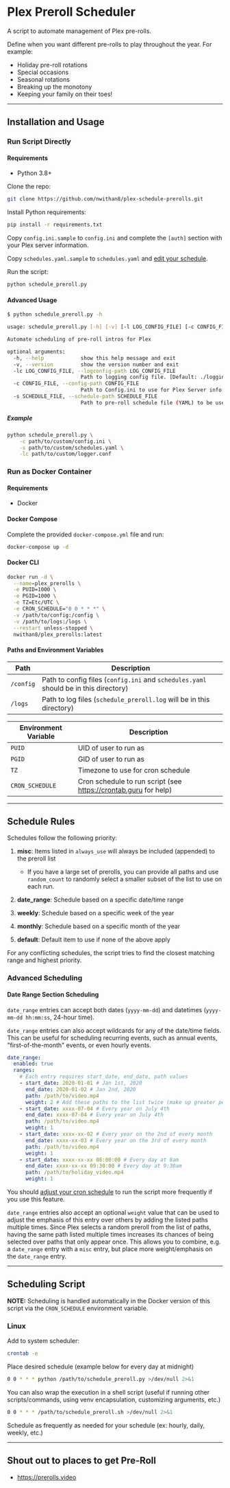 # Plex Preroll Scheduler

A script to automate management of Plex pre-rolls.

Define when you want different pre-rolls to play throughout the year. For example:

- Holiday pre-roll rotations
- Special occasions
- Seasonal rotations
- Breaking up the monotony
- Keeping your family on their toes!

---

## Installation and Usage

### Run Script Directly

#### Requirements

- Python 3.8+

Clone the repo:

```sh
git clone https://github.com/nwithan8/plex-schedule-prerolls.git
```

Install Python requirements:

```sh
pip install -r requirements.txt
```

Copy `config.ini.sample` to `config.ini` and complete the `[auth]` section with your Plex server information.

Copy `schedules.yaml.sample` to `schedules.yaml` and [edit your schedule](#schedule-rules).

Run the script:

```sh
python schedule_preroll.py
```

#### Advanced Usage

```sh
$ python schedule_preroll.py -h

usage: schedule_preroll.py [-h] [-v] [-l LOG_CONFIG_FILE] [-c CONFIG_FILE] [-s SCHEDULE_FILE]

Automate scheduling of pre-roll intros for Plex

optional arguments:
  -h, --help            show this help message and exit
  -v, --version         show the version number and exit
  -lc LOG_CONFIG_FILE, --logconfig-path LOG_CONFIG_FILE
                        Path to logging config file. [Default: ./logging.conf]
  -c CONFIG_FILE, --config-path CONFIG_FILE
                        Path to Config.ini to use for Plex Server info. [Default: ./config.ini]
  -s SCHEDULE_FILE, --schedule-path SCHEDULE_FILE
                        Path to pre-roll schedule file (YAML) to be use. [Default: ./schedules.yaml]
```

##### Example

```sh
python schedule_preroll.py \
    -c path/to/custom/config.ini \
    -s path/to/custom/schedules.yaml \
    -lc path/to/custom/logger.conf
```

### Run as Docker Container

#### Requirements

- Docker

#### Docker Compose

Complete the provided `docker-compose.yml` file and run:

```sh
docker-compose up -d
```

#### Docker CLI

```sh
docker run -d \
  --name=plex_prerolls \
  -e PUID=1000 \
  -e PGID=1000 \
  -e TZ=Etc/UTC \
  -e CRON_SCHEDULE="0 0 * * *" \
  -v /path/to/config:/config \
  -v /path/to/logs:/logs \
  --restart unless-stopped \
  nwithan8/plex_prerolls:latest
```

#### Paths and Environment Variables

| Path      | Description                                                                          |
|-----------|--------------------------------------------------------------------------------------|
| `/config` | Path to config files (`config.ini` and `schedules.yaml` should be in this directory) |
| `/logs`   | Path to log files (`schedule_preroll.log` will be in this directory)                 |

| Environment Variable | Description                                                       |
|----------------------|-------------------------------------------------------------------|
| `PUID`               | UID of user to run as                                             |
| `PGID`               | GID of user to run as                                             |
| `TZ`                 | Timezone to use for cron schedule                                 |
| `CRON_SCHEDULE`      | Cron schedule to run script (see <https://crontab.guru> for help) |

---

## Schedule Rules

Schedules follow the following priority:
1. **misc**: Items listed in `always_use` will always be included (appended) to the preroll list
    - If you have a large set of prerolls, you can provide all paths and use `random_count` to randomly select a smaller subset of the list to use on each run.

2. **date_range**: Schedule based on a specific date/time range

3. **weekly**: Schedule based on a specific week of the year

4. **monthly**: Schedule based on a specific month of the year

5. **default**: Default item to use if none of the above apply

For any conflicting schedules, the script tries to find the closest matching range and highest priority.

### Advanced Scheduling

#### Date Range Section Scheduling

`date_range` entries can accept both dates (`yyyy-mm-dd`) and datetimes (`yyyy-mm-dd hh:mm:ss`, 24-hour time).

`date_range` entries can also accept wildcards for any of the date/time fields. This can be useful for scheduling recurring events, such as annual events, "first-of-the-month" events, or even hourly events.

```yaml
date_range:
  enabled: true
  ranges:
    # Each entry requires start_date, end_date, path values
    - start_date: 2020-01-01 # Jan 1st, 2020
      end_date: 2020-01-02 # Jan 2nd, 2020
      path: /path/to/video.mp4
      weight: 2 # Add these paths to the list twice (make up greater percentage of prerolls - more likely to be selected)
    - start_date: xxxx-07-04 # Every year on July 4th
      end_date: xxxx-07-04 # Every year on July 4th
      path: /path/to/video.mp4
      weight: 1
    - start_date: xxxx-xx-02 # Every year on the 2nd of every month
      end_date: xxxx-xx-03 # Every year on the 3rd of every month
      path: /path/to/video.mp4
      weight: 1
    - start_date: xxxx-xx-xx 08:00:00 # Every day at 8am
      end_date: xxxx-xx-xx 09:30:00 # Every day at 9:30am
      path: /path/to/holiday_video.mp4
      weight: 1
```

You should [adjust your cron schedule](#scheduling-script) to run the script more frequently if you use this feature.

`date_range` entries also accept an optional `weight` value that can be used to adjust the emphasis of this entry over others by adding the listed paths multiple times. Since Plex selects a random preroll from the list of paths, having the same path listed multiple times increases its chances of being selected over paths that only appear once. This allows you to combine, e.g. a `date_range` entry with a `misc` entry, but place more weight/emphasis on the `date_range` entry.

---

## Scheduling Script

**NOTE:** Scheduling is handled automatically in the Docker version of this script via the `CRON_SCHEDULE` environment variable.

### Linux

Add to system scheduler:

```sh
crontab -e
```

Place desired schedule (example below for every day at midnight)

```sh
0 0 * * * python /path/to/schedule_preroll.py >/dev/null 2>&1
```

You can also wrap the execution in a shell script (useful if running other scripts/commands, using venv encapsulation, customizing arguments, etc.)

```sh
0 0 * * * /path/to/schedule_preroll.sh >/dev/null 2>&1
```

Schedule as frequently as needed for your schedule (ex: hourly, daily, weekly, etc.)

---

## Shout out to places to get Pre-Roll

- <a href="https://prerolls.video" target="_blank"><https://prerolls.video></a>
